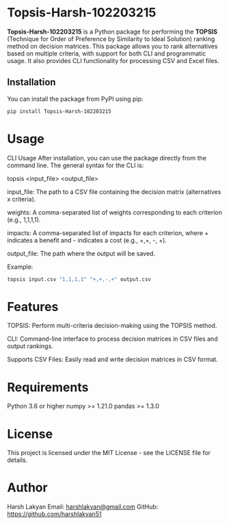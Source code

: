 # Topsis-Harsh-102203215

**Topsis-Harsh-102203215** is a Python package for performing the **TOPSIS** (Technique for Order of Preference by Similarity to Ideal Solution) ranking method on decision matrices. This package allows you to rank alternatives based on multiple criteria, with support for both CLI and programmatic usage. It also provides CLI functionality for processing CSV and Excel files.

## Installation

You can install the package from PyPI using pip:

```bash
pip install Topsis-Harsh-102203215
```

# Usage
CLI Usage
After installation, you can use the package directly from the command line. The general syntax for the CLI is:

topsis <input_file> <weights> <impacts> <output_file>

input_file: The path to a CSV file containing the decision matrix (alternatives x criteria).

weights: A comma-separated list of weights corresponding to each criterion (e.g., 1,1,1,1).

impacts: A comma-separated list of impacts for each criterion, where + indicates a benefit and - indicates a cost (e.g., +,+, -, +).

output_file: The path where the output will be saved.


Example:
```bash
topsis input.csv "1,1,1,1" "+,+,-,+" output.csv
```

# Features

TOPSIS: Perform multi-criteria decision-making using the TOPSIS method.

CLI: Command-line interface to process decision matrices in CSV files and output rankings.

Supports CSV Files: Easily read and write decision matrices in CSV format.

# Requirements

Python 3.6 or higher
numpy >= 1.21.0
pandas >= 1.3.0

# License

This project is licensed under the MIT License - see the LICENSE file for details.

# Author

Harsh Lakyan
Email: harshlakyan@gmail.com
GitHub: https://github.com/harshlakyan51
